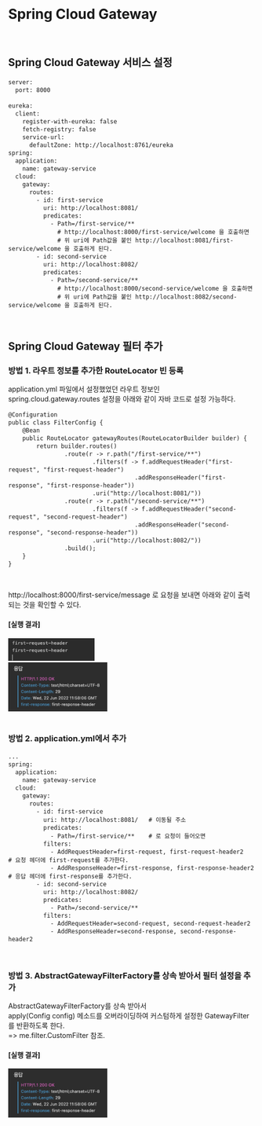 <br/>

# Spring Cloud Gateway 
<br/>

## Spring Cloud Gateway 서비스 설정 
~~~
server:
  port: 8000

eureka:
  client:
    register-with-eureka: false
    fetch-registry: false
    service-url:
      defaultZone: http://localhost:8761/eureka
spring:
  application:
    name: gateway-service
  cloud:
    gateway:
      routes:
        - id: first-service
          uri: http://localhost:8081/
          predicates:
            - Path=/first-service/**
              # http://localhost:8000/first-service/welcome 을 호출하면
              # 위 uri에 Path값을 붙인 http://localhost:8081/first-service/welcome 을 호출하게 된다. 
        - id: second-service
          uri: http://localhost:8082/
          predicates:
            - Path=/second-service/**
              # http://localhost:8000/second-service/welcome 을 호출하면
              # 위 uri에 Path값을 붙인 http://localhost:8082/second-service/welcome 을 호출하게 된다. 
~~~
<br/>

## Spring Cloud Gateway 필터 추가 
### 방법 1. 라우트 정보를 추가한 RouteLocator 빈 등록
application.yml 파일에서 설정했었던 라우트 정보인 <br/>
spring.cloud.gateway.routes 설정을 아래와 같이 자바 코드로 설정 가능하다. <br/>
~~~
@Configuration
public class FilterConfig {
    @Bean
    public RouteLocator gatewayRoutes(RouteLocatorBuilder builder) {
        return builder.routes()
                .route(r -> r.path("/first-service/**")
                        .filters(f -> f.addRequestHeader("first-request", "first-request-header")
                                    .addResponseHeader("first-response", "first-response-header"))
                        .uri("http://localhost:8081/"))
                .route(r -> r.path("/second-service/**")
                        .filters(f -> f.addRequestHeader("second-request", "second-request-header")
                                    .addResponseHeader("second-response", "second-response-header"))
                        .uri("http://localhost:8082/"))
                .build();
    }
}
~~~ 
<br/>

http://localhost:8000/first-service/message 로 요청을 보내면 아래와 같이 출력되는 것을 확인할 수 있다. <br/>

#### [실행 결과] <br/>
<img src="./images/request_header.png" width="35%" /><br/>
<img src="./images/response_header.png" width="40%" /><br/>
<br/>

### 방법 2. application.yml에서 추가 
~~~
...
spring:
  application:
    name: gateway-service
  cloud:
    gateway:
      routes:
        - id: first-service
          uri: http://localhost:8081/   # 이동될 주소
          predicates:
            - Path=/first-service/**    # 로 요청이 들어오면
          filters:
            - AddRequestHeader=first-request, first-request-header2     # 요청 헤더에 first-request를 추가한다.
            - AddResponseHeader=first-response, first-response-header2  # 응답 헤더에 first-response를 추가한다.
        - id: second-service
          uri: http://localhost:8082/
          predicates:
            - Path=/second-service/**
          filters:
            - AddRequestHeader=second-request, second-request-header2
            - AddResponseHeader=second-response, second-response-header2
~~~
<br/>

### 방법 3. AbstractGatewayFilterFactory를 상속 받아서 필터 설정을 추가 
AbstractGatewayFilterFactory를 상속 받아서 <br/>
apply(Config config) 메소드를 오버라이딩하여 커스텀하게 설정한 GatewayFilter를 반환하도록 한다. <br/>
=> me.filter.CustomFilter 참조. 

#### [실행 결과] <br/>
<img src="./images/response_header.png" width="40%" /><br/>

<br/>

<br/><br/><br/><br/>
